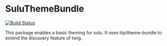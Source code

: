 # SuluThemeBundle

[![Build Status](https://travis-ci.org/sulu/SuluThemeBundle.svg?branch=develop)](https://travis-ci.org/sulu/SuluThemeBundle)

This package enables a basic theming for sulu. It uses liip/theme-bundle to extend the discovery feature of twig.
